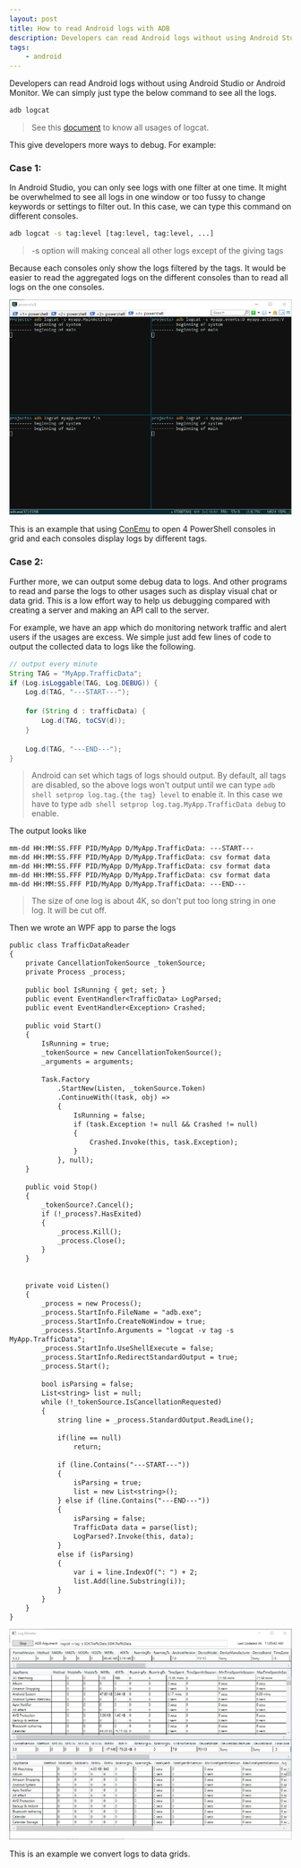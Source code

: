 ```yaml
---
layout: post
title: How to read Android logs with ADB
description: Developers can read Android logs without using Android Studio or Android Monitor which give developers more ways to debug.
tags: 
    - android
---
```


Developers can read Android logs without using Android Studio or Android Monitor. We can simply just type the below command to see all the logs. 

``` bash
adb logcat
```

> See this [document](https://developer.android.com/studio/command-line/logcat.html) to know all usages of logcat.


This give developers more ways to debug. For example:

### Case 1: 
In Android Studio, you can only see logs with one filter at one time. It might be overwhelmed to see all logs in one window or too fussy to change keywords or settings to filter out. In this case, we can type this command on different consoles.

``` bash
adb logcat -s tag:level [tag:level, tag:level, ...]
```

> -s option will making conceal all other logs except of the giving tags 

Because each consoles only show the logs filtered by the tags. It would be easier to read the aggregated logs on the different consoles than to read all logs on the one consoles.

![Case 1](/assets/images/2017-10-11-logcat-1.png)

This is an example that using [ConEmu](https://conemu.github.io/) to open 4 PowerShell consoles in grid and each consoles display logs by different tags.

### Case 2:
Further more, we can output some debug data to logs. And other programs to read and parse the logs to other usages such as display visual chat or data grid. This is a low effort way to help us debugging compared with creating a server and making an API call to the server.

For example, we have an app which do monitoring network traffic and alert users if the usages are excess. We simple just add few lines of code to output the collected data to logs like the following.

``` java
// output every minute
String TAG = "MyApp.TrafficData";
if (Log.isLoggable(TAG, Log.DEBUG)) {
    Log.d(TAG, "---START---");

    for (String d : trafficData) {
        Log.d(TAG, toCSV(d));
    }

    Log.d(TAG, "---END---");
}
```

> Android can set which tags of logs should output. By default, all tags are disabled, so the above logs won't output until we can type `adb shell setprop log.tag.{the tag} level` to enable it. In this case we have to type `adb shell setprop log.tag.MyApp.TrafficData debug` to enable.

The output looks like

```
mm-dd HH:MM:SS.FFF PID/MyApp D/MyApp.TrafficData: ---START---
mm-dd HH:MM:SS.FFF PID/MyApp D/MyApp.TrafficData: csv format data
mm-dd HH:MM:SS.FFF PID/MyApp D/MyApp.TrafficData: csv format data
mm-dd HH:MM:SS.FFF PID/MyApp D/MyApp.TrafficData: csv format data
mm-dd HH:MM:SS.FFF PID/MyApp D/MyApp.TrafficData: ---END---
```

> The size of one log is about 4K, so don't put too long string in one log. It will be cut off.

Then we wrote an WPF app to parse the logs

``` CSHARP
public class TrafficDataReader
{
    private CancellationTokenSource _tokenSource;
    private Process _process;

    public bool IsRunning { get; set; }
    public event EventHandler<TrafficData> LogParsed;
    public event EventHandler<Exception> Crashed;

    public void Start()
    {
        IsRunning = true;
        _tokenSource = new CancellationTokenSource();
        _arguments = arguments;

        Task.Factory
            .StartNew(Listen, _tokenSource.Token)
            .ContinueWith((task, obj) =>
            {
                IsRunning = false;
                if (task.Exception != null && Crashed != null)
                {
                    Crashed.Invoke(this, task.Exception);
                }
            }, null);
    }

    public void Stop()
    {
        _tokenSource?.Cancel();
        if (!_process?.HasExited)
        {
            _process.Kill();
            _process.Close();
        }
    }


    private void Listen()
    {
        _process = new Process();
        _process.StartInfo.FileName = "adb.exe";
        _process.StartInfo.CreateNoWindow = true;
        _process.StartInfo.Arguments = "logcat -v tag -s MyApp.TrafficData";
        _process.StartInfo.UseShellExecute = false;
        _process.StartInfo.RedirectStandardOutput = true;
        _process.Start();

        bool isParsing = false;
        List<string> list = null;
        while (!_tokenSource.IsCancellationRequested)
        {
            string line = _process.StandardOutput.ReadLine();

            if(line == null)
                return;
            
            if (line.Contains("---START---"))
            {   
                isParsing = true;
                list = new List<string>();
            } else if (line.Contains("---END---"))
            {
                isParsing = false;
                TrafficData data = parse(list);
                LogParsed?.Invoke(this, data);
            }
            else if (isParsing)
            {
                var i = line.IndexOf(": ") + 2;
                list.Add(line.Substring(i));
            }
        }
    }
}
```

![Case 2](/assets/images/2017-10-11-logcat-2.png)

This is an example we convert logs to data grids.

